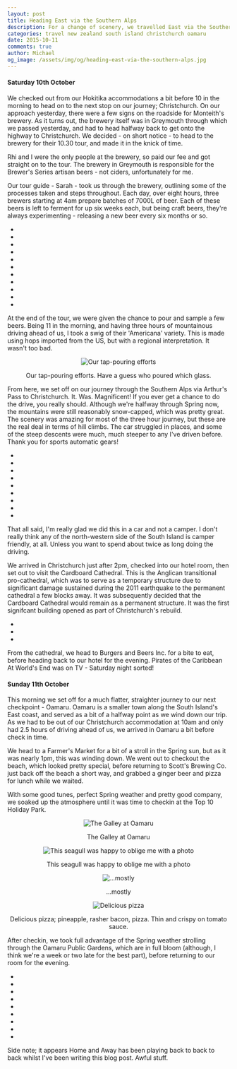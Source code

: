 ```yaml
---
layout: post
title: Heading East via the Southern Alps
description: For a change of scenery, we travelled East via the Southern Alps to Christchurch and Oamaru.
categories: travel new zealand south island christchurch oamaru
date: 2015-10-11
comments: true
author: Michael
og_image: /assets/img/og/heading-east-via-the-southern-alps.jpg
---
```

#### Saturday 10th October

We checked out from our Hokitika accommodations a bit before 10 in the morning to head on to the next stop on our journey; Christchurch. On our approach yesterday, there were a few signs on the roadside for Monteith's brewery. As it turns out, the brewery itself was in Greymouth through which we passed yesterday, and had to head halfway back to get onto the highway to Christchurch. We decided - on short notice - to head to the brewery for their 10.30 tour, and made it in the knick of time.

Rhi and I were the only people at the brewery, so paid our fee and got straight on to the tour. The brewery in Greymouth is responsible for the Brewer's Series artisan beers - not ciders, unfortunately for me.

Our tour guide - Sarah - took us through the brewery, outlining some of the processes taken and steps throughout. Each day, over eight hours, three brewers starting at 4am prepare batches of 7000L of beer. Each of these beers is left to ferment for up six weeks each, but being craft beers, they're always experimenting - releasing a new beer every six months or so.

<div class="flickerplate" style="margin-bottom: 10px;">
    <ul>
        <li data-background="/assets/img/flickerplate/monteiths-brewery-tour/IMG_5539.jpg"></li>
        <li data-background="/assets/img/flickerplate/monteiths-brewery-tour/IMG_5521.jpg"></li>
        <li data-background="/assets/img/flickerplate/monteiths-brewery-tour/IMG_5522.jpg"></li>
        <li data-background="/assets/img/flickerplate/monteiths-brewery-tour/IMG_5523.jpg"></li>
        <li data-background="/assets/img/flickerplate/monteiths-brewery-tour/IMG_5524.jpg"></li>
        <li data-background="/assets/img/flickerplate/monteiths-brewery-tour/IMG_5525.jpg"></li>
        <li data-background="/assets/img/flickerplate/monteiths-brewery-tour/IMG_5526.jpg"></li>
        <li data-background="/assets/img/flickerplate/monteiths-brewery-tour/IMG_5527.jpg"></li>
        <li data-background="/assets/img/flickerplate/monteiths-brewery-tour/IMG_5528.jpg"></li>
        <li data-background="/assets/img/flickerplate/monteiths-brewery-tour/IMG_5530.jpg"></li>
        <li data-background="/assets/img/flickerplate/monteiths-brewery-tour/IMG_5531.jpg"></li>
    </ul>
</div>

At the end of the tour, we were given the chance to pour and sample a few beers. Being 11 in the morning, and having three hours of mountainous driving ahead of us, I took a swig of their 'Americana' variety. This is made using hops imported from the US, but with a regional interpretation. It wasn't too bad.

<div style="margin-bottom: 10px; text-align: center;">
    <img src="/assets/img/blog/tap-pouring-efforts.jpg" alt="Our tap-pouring efforts">
    <p>Our tap-pouring efforts. Have a guess who poured which glass.</p>
</div>

From here, we set off on our journey through the Southern Alps via Arthur's Pass to Christchurch. It. Was. Magnificent! If you ever get a chance to do the drive, you really should. Although we're halfway through Spring now, the mountains were still reasonably snow-capped, which was pretty great. The scenery was amazing for most of the three hour journey, but these are the real deal in terms of hill climbs. The car struggled in places, and some of the steep descents were much, much steeper to any I've driven before. Thank you for sports automatic gears!

<div class="flickerplate" style="margin-bottom: 10px;">
    <ul>
        <li data-background="/assets/img/flickerplate/southern-alps-crossing/IMG_5553.jpg"></li>
        <li data-background="/assets/img/flickerplate/southern-alps-crossing/IMG_5558.jpg"></li>
        <li data-background="/assets/img/flickerplate/southern-alps-crossing/IMG_5581.jpg"></li>
        <li data-background="/assets/img/flickerplate/southern-alps-crossing/IMG_5596.jpg"></li>
        <li data-background="/assets/img/flickerplate/southern-alps-crossing/IMG_5634.jpg"></li>
        <li data-background="/assets/img/flickerplate/southern-alps-crossing/IMG_5660.jpg"></li>
        <li data-background="/assets/img/flickerplate/southern-alps-crossing/IMG_5666.jpg"></li>
        <li data-background="/assets/img/flickerplate/southern-alps-crossing/IMG_5671.jpg"></li>
        <li data-background="/assets/img/flickerplate/southern-alps-crossing/IMG_5676.jpg"></li>
    </ul>
</div>

That all said, I'm really glad we did this in a car and not a camper. I don't really think any of the north-western side of the South Island is camper friendly, at all. Unless you want to spend about twice as long doing the driving.

We arrived in Christchurch just after 2pm, checked into our hotel room, then set out to visit the Cardboard Cathedral. This is the Anglican transitional pro-cathedral, which was to serve as a temporary structure due to significant damage sustained during the 2011 earthquake to the permanent cathedral a few blocks away. It was subsequently decided that the Cardboard Cathedral would remain as a permanent structure. It was the first signifcant building opened as part of Christchurch's rebuild.

<div class="flickerplate" style="margin-bottom: 10px;">
    <ul>
        <li data-background="/assets/img/flickerplate/cardboard-cathedral-christchurch/IMG_5680.jpg"></li>
        <li data-background="/assets/img/flickerplate/cardboard-cathedral-christchurch/IMG_5682.jpg"></li>
        <li data-background="/assets/img/flickerplate/cardboard-cathedral-christchurch/IMG_5683.jpg"></li>
    </ul>
</div>

From the cathedral, we head to Burgers and Beers Inc. for a bite to eat, before heading back to our hotel for the evening. Pirates of the Caribbean At World's End was on TV - Saturday night sorted!

#### Sunday 11th October

This morning we set off for a much flatter, straighter journey to our next checkpoint - Oamaru. Oamaru is a smaller town along the South Island's East coast, and served as a bit of a halfway point as we wind down our trip. As we had to be out of our Christchurch accommodation at 10am and only had 2.5 hours of driving ahead of us, we arrived in Oamaru a bit before check in time.

We head to a Farmer's Market for a bit of a stroll in the Spring sun, but as it was nearly 1pm, this was winding down. We went out to checkout the beach, which looked pretty special, before returning to Scott's Brewing Co. just back off the beach a short way, and grabbed a ginger beer and pizza for lunch while we waited.

With some good tunes, perfect Spring weather and pretty good company, we soaked up the atmosphere until it was time to checkin at the Top 10 Holiday Park.

<div style="margin-bottom: 10px; text-align: center;">
    <img src="/assets/img/blog/IMG_5685.jpg" alt="The Galley at Oamaru">
    <p>The Galley at Oamaru</p>
</div>

<div style="margin-bottom: 10px; text-align: center;">
    <img src="/assets/img/blog/IMG_5687.jpg" alt="This seagull was happy to oblige me with a photo">
    <p>This seagull was happy to oblige me with a photo</p>
</div>

<div style="margin-bottom: 10px; text-align: center;">
    <img src="/assets/img/blog/IMG_5689.jpg" alt="...mostly">
    <p>...mostly</p>
</div>

<div style="margin-bottom: 10px; text-align: center;">
    <img src="/assets/img/blog/IMG_5690.jpg" alt="Delicious pizza">
    <p>Delicious pizza; pineapple, rasher bacon, pizza. Thin and crispy on tomato sauce.</p>
</div>

After checkin, we took full advantage of the Spring weather strolling through the Oamaru Public Gardens, which are in full bloom (although, I think we're a week or two late for the best part), before returning to our room for the evening.

<div class="flickerplate" style="margin-bottom: 10px;">
    <ul>
        <li data-background="/assets/img/flickerplate/oamaru-public-gardens/IMG_5692.jpg"></li>
        <li data-background="/assets/img/flickerplate/oamaru-public-gardens/IMG_5695.jpg"></li>
        <li data-background="/assets/img/flickerplate/oamaru-public-gardens/IMG_5697.jpg"></li>
        <li data-background="/assets/img/flickerplate/oamaru-public-gardens/IMG_5703.jpg"></li>
        <li data-background="/assets/img/flickerplate/oamaru-public-gardens/IMG_5706.jpg"></li>
        <li data-background="/assets/img/flickerplate/oamaru-public-gardens/IMG_5707.jpg"></li>
        <li data-background="/assets/img/flickerplate/oamaru-public-gardens/IMG_5708.jpg"></li>
        <li data-background="/assets/img/flickerplate/oamaru-public-gardens/IMG_5709.jpg"></li>
        <li data-background="/assets/img/flickerplate/oamaru-public-gardens/IMG_5711.jpg"></li>
    </ul>
</div>

Side note; it appears Home and Away has been playing back to back to back whilst I've been writing this blog post. Awful stuff.
